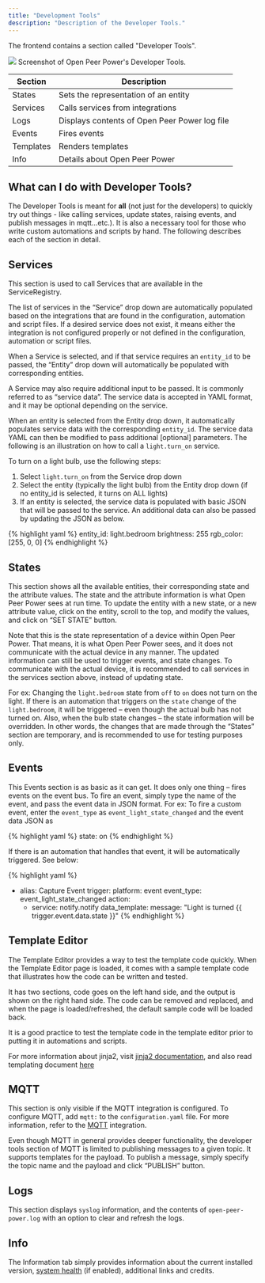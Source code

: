 ```yaml
---
title: "Development Tools"
description: "Description of the Developer Tools."
---
```


The frontend contains a section called "Developer Tools".

<p class='img'>
<img src='/images/screenshots/developer-tools.png' />
Screenshot of Open Peer Power's Developer Tools.
</p>

| Section |Description |
| ------- |----- |
| States | Sets the representation of an entity |
| Services | Calls services from integrations |
| Logs | Displays contents of Open Peer Power log file |
| Events | Fires events |
| Templates | Renders templates |
| Info | Details about Open Peer Power |

## What can I do with Developer Tools?

The Developer Tools is meant for **all** (not just for the developers) to quickly try out things - like calling services, update states, raising events, and publish messages in mqtt…etc.). It is also a necessary tool for those who write custom automations and scripts by hand. The following describes each of the section in detail.

## Services

This section is used to call Services that are available in the ServiceRegistry.

The list of services in the “Service” drop down are automatically populated based on the integrations that are found in the configuration, automation and script files.  If a desired service does not exist, it means either the integration is not configured properly or not defined in the configuration, automation or script files.

When a Service is selected, and if that service requires an `entity_id` to be passed, the “Entity” drop down will automatically be populated with corresponding entities.

A Service may also require additional input to be passed. It is commonly referred to as “service data”. The service data is accepted in YAML format, and it may be optional depending on the service.

When an entity is selected from the Entity drop down, it automatically populates service data with the corresponding `entity_id`. The service data YAML can then be modified to pass additional \[optional\] parameters. The following is an illustration on how to call a `light.turn_on` service.

To turn on a light bulb, use the following steps:
1.	Select `light.turn_on` from the Service drop down
2.	Select the entity (typically the light bulb) from the Entity drop down (if no entity_id is selected, it turns on ALL lights)
3.	If an entity is selected, the service data is populated with basic JSON that will be passed to the service. An additional data can also be passed by updating the JSON as below.

{% highlight yaml %}
entity_id: light.bedroom
brightness: 255
rgb_color: [255, 0, 0]
{% endhighlight %}

## States

This section shows all the available entities, their corresponding state and the attribute values. The state and the attribute information is what Open Peer Power sees at run time. To update the entity with a new state, or a new attribute value, click on the entity, scroll to the top, and modify the values, and click on “SET STATE” button.

Note that this is the state representation of a device within Open Peer Power. That means, it is what Open Peer Power sees, and it does not communicate with the actual device in any manner. The updated information can still be used to trigger events, and state changes. To communicate with the actual device, it is recommended to call services in the services section above, instead of updating state.

For ex: Changing the `light.bedroom` state from `off` to `on` does not turn on the light. If there is an automation that triggers on the `state` change of the `light.bedroom`, it will be triggered – even though the actual bulb has not turned on. Also, when the bulb state changes – the state information will be overridden. In other words, the changes that are made through the “States” section are temporary, and is recommended to use for testing purposes only.

## Events

This Events section is as basic as it can get. It does only one thing – fires events on the event bus.
To fire an event, simply type the name of the event, and pass the event data in JSON format.
For ex: To fire a custom event, enter the `event_type` as `event_light_state_changed` and the event data JSON as

{% highlight yaml %}
state: on
{% endhighlight %}

If there is an automation that handles that event, it will be automatically triggered. See below:

{% highlight yaml %}
- alias: Capture Event
  trigger:
    platform: event
    event_type: event_light_state_changed
  action:
    - service: notify.notify
      data_template:
        message: "Light is turned {{ trigger.event.data.state }}"
{% endhighlight %}

## Template Editor

The Template Editor provides a way to test the template code quickly. When the Template Editor page is loaded, it comes with a sample template code that illustrates how the code can be written and tested.

It has two sections, code goes on the left hand side, and the output is shown on the right hand side. The code can be removed and replaced, and when the page is loaded/refreshed, the default sample code will be loaded back.

It is a good practice to test the template code in the template editor prior to putting it in automations and scripts.

For more information about jinja2, visit [jinja2 documentation](http://jinja.pocoo.org/docs/dev/templates/), and also read templating document [here](/topics/templating/)

## MQTT

This section is only visible if the MQTT integration is configured. To configure MQTT, add `mqtt:` to the `configuration.yaml` file. For more information, refer to the [MQTT](/integrations/mqtt/) integration.

Even though MQTT in general provides deeper functionality, the developer tools section of MQTT is limited to publishing messages to a given topic. It supports templates for the payload. To publish a message, simply specify the topic name and the payload and click “PUBLISH” button.

## Logs

This section displays `syslog` information, and the contents of `open-peer-power.log` with an option to clear and refresh the logs.

## Info

The Information tab simply provides information about the current installed version, [system health](/integrations/system_health/) (if enabled), additional links and credits.
